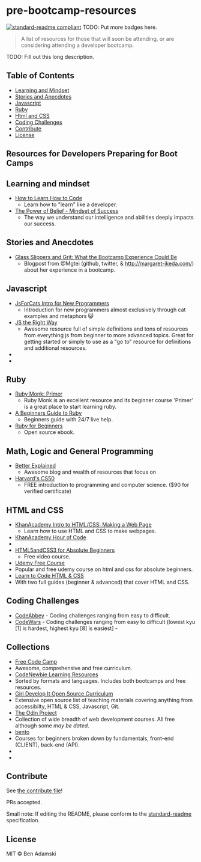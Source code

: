 # pre-bootcamp-resources

[![standard-readme compliant](https://img.shields.io/badge/standard--readme-OK-green.svg?style=flat-square)](https://github.com/RichardLitt/standard-readme)
TODO: Put more badges here.

> A list of resources for those that will soon be attending, or are considering attending a developer bootcamp.

TODO: Fill out this long description.

## Table of Contents

- [Learning and Mindset](#learning-and-mindset)
- [Stories and Anecdotes](#stories-and-anecdote)
- [Javascript](#javascript)
- [Ruby](#ruby)
- [Html and CSS](#html-and-css)
- [Coding Challenges](#coding-challenges)
- [Contribute](#contribute)
- [License](#license)


## Resources for Developers Preparing for Boot Camps

## Learning and mindset

 - [How to Learn How to Code](https://medium.freecodecamp.com/this-picture-will-change-the-way-you-learn-to-code-557ac1e109bd)
   - Learn how to "learn" like a developer.
 - [The Power of Belief - Mindset of Success](https://www.youtube.com/watch?v=pN34FNbOKXc)
   - The way we understand our intelligence and abilities deeply impacts our success.

## Stories and Anecdotes
 - [Glass Slippers and Grit: What the Bootcamp Experience Could Be](https://dev.to/mgtei/glass-slippers-and-grit-what-the-bootcamp-experience-could-be)
   - Blogpost from @Mgtei (github, twitter, & http://margaret-ikeda.com/) about her experience in a bootcamp.

## Javascript

 - [JsForCats Intro for New Programmers](http://jsforcats.com/)
   - Introduction for new programmers almost exclusively through cat examples and metaphors 😺
 - [JS the Right Way](http://jstherightway.org/)
   - Awesome resource full of simple definitions and tons of resources from everything js from beginner to more advanced topics. Great for
getting started or simply to use as a "go to" resource for definitions and additional resources.
 - []()
  -

## Ruby
 - [Ruby Monk: Primer](https://rubymonk.com/learning/books/1-ruby-primer)
   - Ruby Monk is an excellent resource and its beginner course 'Primer' is a great place to start learning ruby.
 - [A Beginners Guide to Ruby](https://hackhands.com/beginners-guide-ruby/)
   - Beginners guide with 24/7 live help.
 - [Ruby for Beginners](http://ruby-for-beginners.rubymonstas.org/index.html)
   - Open source ebook.

## Math, Logic and General Programming

 - [Better Explained](https://betterexplained.com/)
   - Awesome blog and wealth of resources that focus on
 - [Harvard's CS50](https://www.edx.org/course/introduction-computer-science-harvardx-cs50x)
   - FREE introduction to programming and computer science. ($90 for verified certificate)


## HTML and CSS

 - [KhanAcademy Intro to HTML/CSS: Making a Web Page](https://www.khanacademy.org/computing/computer-programming/html-css)
   - Learn how to use HTML and CSS to make webpages.
 - [KhanAcademy Hour of Code](https://www.khanacademy.org/hourofcode)
  -
 - [HTML5andCSS3 for Absolute Beginners](https://channel9.msdn.com/Series/HTML5-CSS3-Fundamentals-Development-for-Absolute-Beginners)
   - Free video course.
 - [Udemy Free Course](https://www.udemy.com/html-and-css-for-absolute-beginners-with-examples/)
  - Popular and free udemy course on html and css for absolute beginners.
 - [Learn to Code HTML & CSS](http://learn.shayhowe.com/html-css/)
  - With two full guides (beginner & advanced) that cover HTML and CSS.



## Coding Challenges

 - [CodeAbbey](http://www.codeabbey.com/)
         - Coding challenges ranging from easy to difficult.
 - [CodeWars](http://www.codewars.com/)
         - Coding challenges ranging from easy to difficult (lowest kyu [1] is hardest, highest kyu [8] is easiest]
         -
## Collections

 - [Free Code Camp](https://www.freecodecamp.org/)
  - Awesome, comprehensive and free curriculum.
 - [CodeNewbie Learning Resources](http://www.codenewbie.org/learn)
 - Sorted by formats and languages. Includes both bootcamps and free resources.
 - [Girl Develop It Open Source Curriculum](http://www.teaching-materials.org/)
  - Extensive open source list of teaching materials covering anything from accessibilty, HTML & CSS, Javascript, Git.
 - [The Odin Project](http://www.theodinproject.com/courses)
  - Collection of wide breadth of web development courses. All free although some _may be dated_.
 - [bento](https://bento.io/tracks)
  - Courses for beginners broken down by fundamentals, front-end (CLIENT), back-end (API).
 - []()
  -










## Contribute

See [the contribute file](contribute.md)!

PRs accepted.

Small note: If editing the README, please conform to the [standard-readme](https://github.com/RichardLitt/standard-readme) specification.

## License

MIT © Ben Adamski
